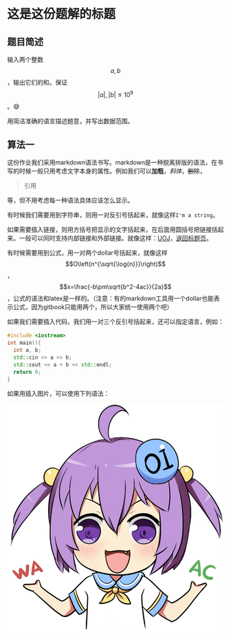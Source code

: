 # 这是这份题解的标题
## 题目简述
输入两个整数$$a, b$$，输出它们的和。保证$$\left|a\right|,\left|b\right|\le 10^{9}$$。:smile:

用简洁准确的语言描述题意，并写出数据范围。

## 算法一
这份作业我们采用markdown语法书写。markdown是一种脱离排版的语法，在书写的时候一般只用考虑文字本身的属性。例如我们可以**加粗**，*斜体*，~~删除~~，

> 引用

等，但不用考虑每一种语法具体应该怎么显示。

有时候我们需要用到字符串，则用一对反引号括起来，就像这样`I'm a string`。

如果需要插入链接，则用方括号把显示的文字括起来，在后面用圆括号把链接括起来。一般可以同时支持内部链接和外部链接。就像这样：[UOJ](http://uoj.ac/)，[返回标题页](/)。

有时候需要用到公式，用一对两个dollar号括起来，就像这样$$O\left(n^{\sqrt{\log{n}}}\right)$$，$$x=\frac{-b\pm\sqrt{b^2-4ac}}{2a}$$，公式的语法和latex是一样的。（注意：有的markdown工具用一个dollar也能表示公式，因为gitbook只能用两个，所以大家统一使用两个吧）

如果我们需要插入代码，我们用一对三个反引号括起来，还可以指定语言，例如：

```C++
#include <iostream>
int main(){
  int a, b;
  std::cin >> a >> b;
  std::cout << a + b << std::endl;
  return 0;
}
```

如果用插入图片，可以使用下列语法：

![如果图片加载失败会显示这段文字](1.jpg)



